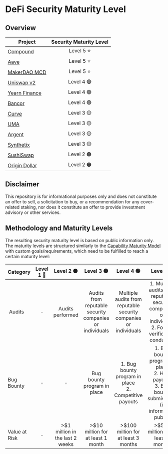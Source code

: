 # DeFi Security Maturity Level

## Overview
| Project    | Security Maturity Level  |
| ------------- |:-------------:|
| [Compound](assessments/Compound.md) |  Level 5 ⭐  |           
| [Aave](assessments/Aave.md) |     Level 5 ⭐     |           
| [MakerDAO MCD](assessments/MakerDAO_MCD.md) | Level 5 ⭐ |  
| [Uniswap v2](assessments/Uniswap2.md) |  Level 4 🟢 |           
| [Yearn Finance](assessments/Yearn.md) |  Level 4 🟢 |           
| [Bancor](assessments/Bancor.md) |       Level 4 🟢   |   
| [Curve](assessments/Curve.md) |   Level 3  🟡   |  
| [UMA](assessments/UMA.md) |        Level 3  🟡     |   
| [Argent](assessments/Argent.md) |   Level 3  🟡   |                 
| [Synthetix](assessments/Synthetix.md) |   Level 3  🟡   |       
| [SushiSwap](assessments/Sushiswap.md) |  Level 2 🟠|           
| [Origin Dollar](assessments/Origin_Dollar.md) |  Level 2 🟠|           


## Disclaimer
This repository is for informational purposes only and does not constitute an offer to sell, a solicitation to buy, or a recommendation for any cover-related staking, nor does it constitute an offer to provide investment advisory or other services.

## Methodology and Maturity Levels
The resulting security maturity level is based on public information only. The maturity levels are structured similarly to the [Capability Maturity Model](https://en.wikipedia.org/wiki/Capability_Maturity_Model) with custom goals/requirements, which need to be fulfilled to reach a certain maturity level:

| Category    | Level 1  🔴 | Level 2 🟠   | Level 3 🟡  | Level 4 🟢   | Level 5 ⭐   |
| ------------- |:-------------:|:-------------:|:-------------:|:-------------:|:-------------:|
| Audits        | -           | Audits performed           | Audits from reputable security companies or individuals | Multiple audits from reputable security companies or individuals | 1. Multiple audits from reputable security companies or individuals <br />2. Formal verification conducted           |
| Bug Bounty    | -           | -           | Bug bounty program in place           | 1. Bug bounty program in place <br />2. Competitive payouts          | 1. Bug bounty program in place <br />2. High payouts  <br />3. Bug bounty submissions (if information public)         |
| Value at Risk | -           | >$1 million in the last 2 weeks           | >$10 million for at least 1 month      |  >$100 million for at least 3 months          |  >$500 million for at least 6 months  |
